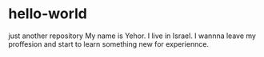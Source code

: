 # hello-world
just another repository
My name is Yehor. I live in Israel. I wannna leave my proffesion and start to learn something new for experiennce.
